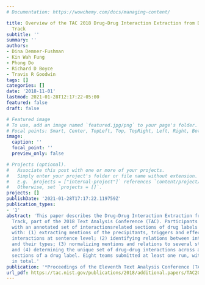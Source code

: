 ```yaml
---
# Documentation: https://wowchemy.com/docs/managing-content/

title: Overview of the TAC 2018 Drug-Drug Interaction Extraction from Drug Labels
  Track
subtitle: ''
summary: ''
authors:
- Dina Demner-Fushman
- Kin Wah Fung
- Phong Do
- Richard D Boyce
- Travis R Goodwin
tags: []
categories: []
date: '2018-11-01'
lastmod: 2021-01-28T12:17:22-05:00
featured: false
draft: false

# Featured image
# To use, add an image named `featured.jpg/png` to your page's folder.
# Focal points: Smart, Center, TopLeft, Top, TopRight, Left, Right, BottomLeft, Bottom, BottomRight.
image:
  caption: ''
  focal_point: ''
  preview_only: false

# Projects (optional).
#   Associate this post with one or more of your projects.
#   Simply enter your project's folder or file name without extension.
#   E.g. `projects = ["internal-project"]` references `content/project/deep-learning/index.md`.
#   Otherwise, set `projects = []`.
projects: []
publishDate: '2021-01-28T17:17:22.119759Z'
publication_types:
- '1'
abstract: 'This paper describes the Drug-Drug Interaction Extraction from Drug Labels
  Track, part of the 2018 Text Analysis Conference (TAC). Participants were provided
  with an annotated set of interactionsrelated sections of drug labels and challenged
  with: (1) extracting mentions of the precipitants, triggers and effects of drug-drug
  interactions at sentence level; (2) identifying relations between interacting substances
  and their types; (3) normalizing mentions and relations to several standard terminologies;
  and (4) determining the unique set of drug-drug interactions across all provided
  sections of a drug label. Eight teams submitted at least one run, with 26 submissions
  in total.'
publication: '*Proceedings of the Eleventh Text Analysis Conference (TAC 2018)*'
url_pdf: https://tac.nist.gov/publications/2018/additional.papers/TAC2018.DDI.overview.proceedings.pdf
---
```

